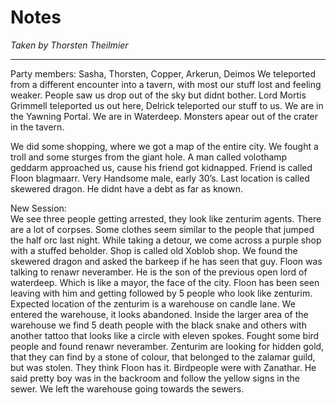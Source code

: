 # Notes
*Taken by Thorsten Theilmier*

---

Party members: Sasha, Thorsten, Copper, Arkerun, Deimos
We teleported from a different encounter into a tavern, with most our stuff lost and feeling weaker.
People saw us drop out of the sky but didnt bother. Lord Mortis Grimmell teleported us out here, Delrick teleported our stuff to us. We are in the Yawning Portal. We are in Waterdeep. Monsters apear out of the crater in the tavern.

We did some shopping, where we got a map of the entire city.
We fought a troll and some sturges from the giant hole. A man called volothamp geddarm approached us, cause his friend got kidnapped. Friend is called Floon blagmaarr. Very Handsome male, early 30’s. Last location is called skewered dragon. He didnt have a debt as far as known.

New Session:\
We see three people getting arrested, they look like zenturim agents. There are a lot of corpses. Some clothes seem similar to the people that jumped the half orc last night. While taking a detour, we come across a purple shop with a stuffed beholder. Shop is called old Xoblob shop. We found the skewered dragon and asked the barkeep if he has seen that guy. Floon was talking to renawr neveramber. He is the son of the previous open lord of waterdeep. Which is like a mayor, the face of the city. Floon has been seen leaving with him and getting followed by 5 people who look like zenturim. Expected location of the zenturim is a warehouse on candle lane. We entered the warehouse, it looks abandoned. Inside the larger area of the warehouse we find 5 death people with the black snake and others with another tattoo that looks like a circle with eleven spokes. Fought some bird people and found renawr neveramber. Zenturim are looking for hidden gold, that they can find by a stone of colour, that belonged to the zalamar guild, but was stolen. They think Floon has it. Birdpeople were with Zanathar. He said pretty boy was in the backroom and follow the yellow signs in the sewer. We left the warehouse  going towards the sewers.
